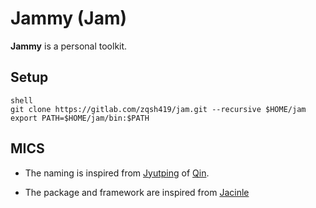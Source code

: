 # Jammy (Jam)

**Jammy** is a personal toolkit.

## Setup

```
shell
git clone https://gitlab.com/zqsh419/jam.git --recursive $HOME/jam
export PATH=$HOME/jam/bin:$PATH
```

## MICS

* The naming is inspired from [Jyutping](https://en.wikipedia.org/wiki/Jyutping) of [Qin](https://en.wiktionary.org/wiki/%E6%AC%BD).

* The package and framework are inspired from [Jacinle](https://github.com/vacancy/Jacinle)
